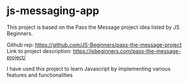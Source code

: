 # js-messaging-app
This project is based on the Pass the Message project idea listed by JS Beginners. 

Github rep: https://github.com/JS-Beginners/pass-the-message-project
Link to project description: https://jsbeginners.com/pass-the-message-project/

I have used this project to learn Javascript by implementing various features and functionalities
